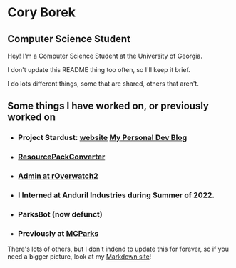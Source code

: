 # Cory Borek

## Computer Science Student
Hey! I'm a Computer Science Student at the University of Georgia.

I don't update this README thing too often, so I'll keep it brief.

I do lots different things, some that are shared, others that aren't.

## Some things I have worked on, or previously worked on
- ### Project Stardust: [website](https://erliapp.com/) [My Personal Dev Blog](https://coryborek.github.io/projects/project-stardust/)
- ### [ResourcePackConverter](https://github.com/agentdid127/ResourcePackConverter)
- ### [Admin at rOverwatch2](https://discord.gg/overwatch-2)
- ### I Interned at Anduril Industries during Summer of 2022.
- ### ParksBot (now defunct)
- ### Previously at [MCParks](https://mcparks.us/)

There's lots of others, but I don't indend to update this for forever, so if you need a bigger picture, look at my [Markdown site](https://coryborek.github.io/)!
